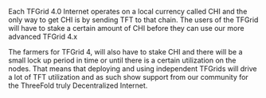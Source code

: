 


Each TFGrid 4.0 Internet operates on a local currency called CHI and the only way to get CHI is by sending TFT to that chain. The users of the TFGrid will have to stake a certain amount of CHI before they can use our more advanced TFGrid 4.x 

The farmers for TFGrid 4, will also have to stake CHI and there will be a small lock up period in time or until there is a certain utilization on the nodes.  That means that deploying and using independent TFGrids will drive a lot of TFT utilization and as such show support from our community for the ThreeFold truly Decentralized Internet. 
